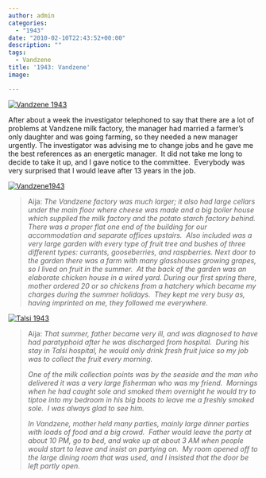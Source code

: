 ```yaml
---
author: admin
categories:
  - "1943"
date: "2010-02-10T22:43:52+00:00"
description: ""
tags:
  - Vandzene
title: '1943: Vandzene'
image: 

---
```

[![Vandzene 1943](http://farm5.static.flickr.com/4004/4278561948_0800c4e62e.jpg)](http://www.flickr.com/photos/64918212@N00/4278561948/ "Vandzene 1943")

After about a week the investigator telephoned to say that there are a lot of problems at Vandzene milk factory, the manager had married a farmer’s only daughter and was going farming, so they needed a new manager urgently. The investigator was advising me to change jobs and he gave me the best references as an energetic manager.  It did not take me long to decide to take it up, and I gave notice to the committee.  Everybody was very surprised that I would leave after 13 years in the job.

[![Vandzene1943](http://farm3.static.flickr.com/2784/4277839235_90b5f5b1cc.jpg)](http://www.flickr.com/photos/64918212@N00/4277839235/ "Vandzene1943")

> Aija: _The Vandzene factory was much larger; it also had large cellars under the main floor where cheese was made and a big boiler house which supplied the milk factory and the potato starch factory behind.  There was a proper flat one end of the building for our accommodation and separate offices upstairs.  Also included was a very large garden with every type of fruit tree and bushes of three different types: currants, gooseberries, and raspberries. Next door to the garden there was a farm with many glasshouses growing grapes, so I lived on fruit in the summer.  At the back of the garden was an elaborate chicken house in a wired yard. During our first spring there, mother ordered 20 or so chickens from a hatchery which became my charges during the summer holidays.  They kept me very busy as, having imprinted on me, they followed me everywhere._

[![Talsi 1943](http://farm5.static.flickr.com/4012/4278638872_a8177c7fb7.jpg)](http://www.flickr.com/photos/64918212@N00/4278638872/ "Talsi 1943")

> Aija: _That summer, father became very ill, and was diagnosed to have had paratyphoid after he was discharged from hospital.  During his stay in Talsi hospital, he would only drink fresh fruit juice so my job was to collect the fruit every morning. <P>One of the milk collection points was by the seaside and the man who delivered it was a very large fisherman who was my friend.  Mornings when he had caught sole and smoked them overnight he would try to tiptoe into my bedroom in his big boots to leave me a freshly smoked sole.  I was always glad to see him.<P>In Vandzene, mother held many parties, mainly large dinner parties with loads of food and a big crowd.  Father would leave the party at about 10 PM, go to bed, and wake up at about 3 AM when people would start to leave and insist on partying on.  My room opened off to the large dining room that was used, and I insisted that the door be left partly open._
